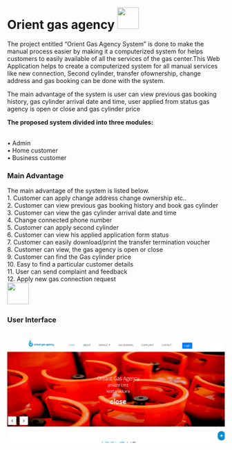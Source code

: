 # Orient gas agency <img src="https://cdn-icons-png.flaticon.com/512/1078/1078549.png" width="50" height="50"/>
The project entitled “Orient Gas Agency System” is done to make the manual
process easier by making it a computerized system for helps customers to easily
available of all the services of the gas center.This Web Application helps to
create a computerized system for all manual services like new connection,
Second cylinder, transfer ofownership, change address and gas booking can be
done with the system.
<p>The main advantage of the system is user can view previous gas booking
history, gas cylinder arrival date and time, user applied from status gas agency
is open or close and gas cylinder price</p>

<div><b>The proposed system divided into three modules:</b></div> <br>

• Admin <br>
• Home customer <br>
• Business customer <br>
<h3>Main Advantage</h3>
The main advantage of the system is listed below.<br>
1. Customer can apply change address change ownership etc..<br>
2. Customer can view previous gas booking history and  book gas cylinder<br>
3. Customer can view the gas cylinder arrival date and time<br>
4. Change connected phone number<br>
5. Customer can apply second cylinder<br>
6. Customer can view his applied application form status<br>
7. Customer can easily download/print the transfer termination voucher<br>
8. Customer can view, the gas agency is open or close<br>
9. Customer can find the Gas cylinder price<br>
10. Easy to find a particular customer details<br>
11. User can send complaint and feedback<br>
12. Apply new gas connection request<br>

<img src="https://cdn-icons-png.flaticon.com/512/1285/1285954.png" width="50" height="50"/>
<h3>User Interface</h3><br>
<img src="./front/images/gas.png" alt="homepage" />

